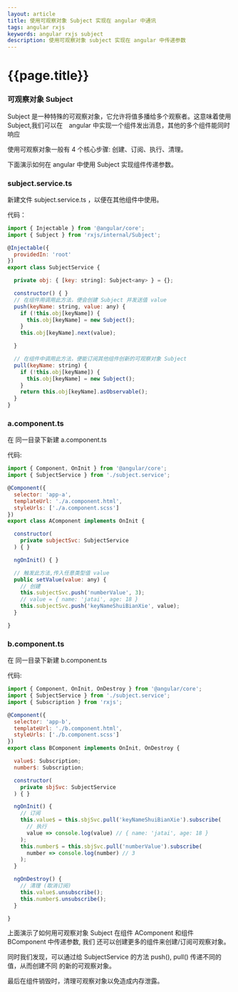```yaml
--- 
layout: article 
title: 使用可观察对象 Subject 实现在 angular 中通讯
tags: angular rxjs
keywords: angular rxjs subject
description: 使用可观察对象 subject 实现在 angular 中传递参数
---
```


# {{page.title}}

### 可观察对象 Subject ###

Subject 是一种特殊的可观察对象，它允许将值多播给多个观察者。这意味着使用 Subject,我们可以在　angular 中实现一个组件发出消息，其他的多个组件能同时响应

使用可观察对象一般有 4 个核心步骤: 创建、订阅、执行、清理。

下面演示如何在 angular 中使用 Subject 实现组件传递参数。

### subject.service.ts ###
新建文件 subject.service.ts ，以便在其他组件中使用。

代码：
```js
import { Injectable } from '@angular/core';
import { Subject } from 'rxjs/internal/Subject';

@Injectable({
  providedIn: 'root'
})
export class SubjectService {

  private obj: { [key: string]: Subject<any> } = {};

  constructor() { }
  // 在组件用调用此方法，便会创建 Subject 并发送值 value
  push(keyName: string, value: any) {
    if (!this.obj[keyName]) {
      this.obj[keyName] = new Subject();
    }
    this.obj[keyName].next(value);

  }

  // 在组件中调用此方法，便能订阅其他组件创新的可观察对象 Subject
  pull(keyName: string) {
    if (!this.obj[keyName]) {
      this.obj[keyName] = new Subject();
    }
    return this.obj[keyName].asObservable();
  }
}

```
### a.component.ts ###
在 同一目录下新建 a.component.ts

代码:
```js
import { Component, OnInit } from '@angular/core';
import { SubjectService } from './subject.service';

@Component({
  selector: 'app-a',
  templateUrl: './a.component.html',
  styleUrls: ['./a.component.scss']
})
export class AComponent implements OnInit {

  constructor(
    private subjectSvc: SubjectService
  ) { }

  ngOnInit() { }

  // 触发此方法,传入任意类型值 value
  public setValue(value: any) {
    // 创建
    this.subjectSvc.push('numberValue', 3);
    // value = { name: 'jatai', age: 18 }
    this.subjectSvc.push('keyNameShuiBianXie', value); 
  }

}

```
### b.component.ts ###
在 同一目录下新建 b.component.ts

代码:
```js
import { Component, OnInit, OnDestroy } from '@angular/core';
import { SubjectService } from './subject.service';
import { Subscription } from 'rxjs';

@Component({
  selector: 'app-b',
  templateUrl: './b.component.html',
  styleUrls: ['./b.component.scss']
})
export class BComponent implements OnInit, OnDestroy {

  value$: Subscription;
  number$: Subscription;

  constructor(
    private sbjSvc: SubjectService
  ) { }

  ngOnInit() {
    // 订阅
    this.value$ = this.sbjSvc.pull('keyNameShuiBianXie').subscribe(
      // 执行
      value => console.log(value) // { name: 'jatai', age: 18 }
    );
    this.number$ = this.sbjSvc.pull('numberValue').subscribe(
      number => console.log(number) // 3
    );
  }

  ngOnDestroy() {
    // 清理 (取消订阅)
    this.value$.unsubscribe();
    this.number$.unsubscribe();
  }

}
```

上面演示了如何用可观察对象 Subject 在组件 AComponent 和组件 BComponent 中传递参数, 我们
还可以创建更多的组件来创建/订阅可观察对象。

同时我们发现，可以通过给 SubjectService 的方法 push(), pull() 传递不同的值，从而创建不同
的新的可观察对象。

最后在组件销毁时，清理可观察对象以免造成内存泄露。
